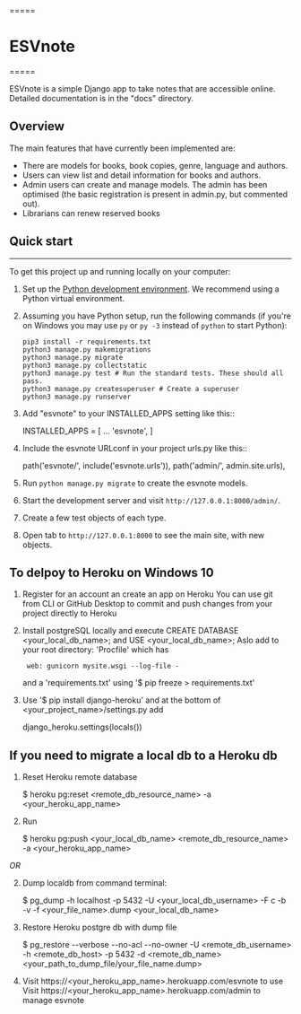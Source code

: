 =====
# ESVnote
=====

ESVnote is a simple Django app to take notes that are accessible online.
Detailed documentation is in the "docs" directory.

## Overview

The main features that have currently been implemented are:

* There are models for books, book copies, genre, language and authors.
* Users can view list and detail information for books and authors.
* Admin users can create and manage models. The admin has been optimised (the basic registration is present in admin.py, but commented out).
* Librarians can renew reserved books

## Quick start
-----------
To get this project up and running locally on your computer:
1. Set up the [Python development environment](https://developer.mozilla.org/en-US/docs/Learn/Server-side/Django/development_environment).
   We recommend using a Python virtual environment.
1. Assuming you have Python setup, run the following commands (if you're on Windows you may use `py` or `py -3` instead of `python` to start Python):
   ```
   pip3 install -r requirements.txt
   python3 manage.py makemigrations
   python3 manage.py migrate
   python3 manage.py collectstatic
   python3 manage.py test # Run the standard tests. These should all pass.
   python3 manage.py createsuperuser # Create a superuser 
   python3 manage.py runserver
   ```

1. Add "esvnote" to your INSTALLED_APPS setting like this::

    INSTALLED_APPS = [
        ...
        'esvnote',
    ]

2. Include the esvnote URLconf in your project urls.py like this::

    path('esvnote/', include('esvnote.urls')),
    path('admin/', admin.site.urls),

3. Run `python manage.py migrate` to create the esvnote models.

4. Start the development server and visit `http://127.0.0.1:8000/admin/`.

1. Create a few test objects of each type.

1. Open tab to `http://127.0.0.1:8000` to see the main site, with new objects.

To delpoy to Heroku on Windows 10
---------------------------------
1. Register for an account an create an app on Heroku
    You can use git from CLI or GitHub Desktop to commit and push changes from your project directly to Heroku
    
2. Install postgreSQL locally and execute CREATE DATABASE <your_local_db_name>; and USE <your_local_db_name>;
    Aslo add to your root directory: 'Procfile' which has
    
        web: gunicorn mysite.wsgi --log-file -
    
    and a 'requirements.txt' using '$ pip freeze > requirements.txt'
    
3. Use '$ pip install django-heroku' and at the bottom of <your_project_name>/settings.py add

    django_heroku.settings(locals())


If you need to migrate a local db to a Heroku db
------------------------------------------------
1. Reset Heroku remote database

    $ heroku pg:reset <remote_db_resource_name> -a <your_heroku_app_name>

2. Run

   $ heroku pg:push <your_local_db_name> <remote_db_resource_name> -a <your_heroku_app_name>

*OR*

2. Dump localdb from command terminal:
    
    $ pg_dump -h localhost -p 5432 -U <your_local_db_username> -F c -b -v -f <your_file_name>.dump <your_local_db_name>

3. Restore Heroku postgre db with dump file

    $ pg_restore --verbose --no-acl --no-owner -U <remote_db_username> -h <remote_db_host> -p 5432 -d <remote_db_name> <your_path_to_dump_file/your_file_name.dump>

7. Visit https://<your_heroku_app_name>.herokuapp.com/esvnote to use
    Visit https://<your_heroku_app_name>.herokuapp.com/admin to manage esvnote